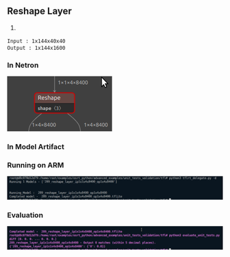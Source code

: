 ## Reshape Layer
1. 
```
Input : 1x144x40x40
Output : 1x144x1600
```
### In Netron
![alt text](image-22.png)
### In Model Artifact
### Running on ARM
![alt text](image-20.png)
### Evaluation
![alt text](image-21.png)